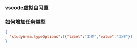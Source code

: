 ### vscode虚拟自习室

### 如何增加任务类型

```json
{
  "studyArea.typeOptions":[{"label":"工作","value":"工作"}]
}
```
